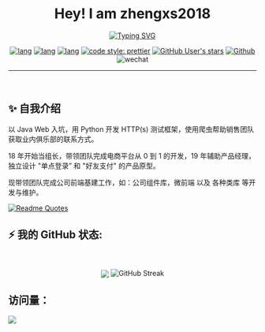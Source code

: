 <div align="center">

<h1>Hey! I am zhengxs2018</h1>

<a href="https://git.io/typing-svg"><img src="https://readme-typing-svg.demolab.com?font=Fira+Code&pause=1000&color=FF8C00&center=true&vCenter=true&random=false&width=440&lines=Front-end+engineer;Like+Python+and+JavaScript" alt="Typing SVG" /></a>
</div>

<div align="center">

[![lang](https://img.shields.io/badge/lang-python-4f90c6?style=flat-square)](https://www.typescriptlang.org/)
[![lang](https://img.shields.io/badge/lang-typescript-informational?style=flat-square)](https://www.typescriptlang.org/)
[![lang](https://img.shields.io/badge/framework-vue-42b883?style=flat-square)](https://vuejs.org/)
[![code style: prettier](https://img.shields.io/badge/code_style-prettier-ff69b4.svg?style=flat-square)](https://github.com/prettier/prettier)
[![GitHub User's stars](https://img.shields.io/github/stars/zhengxs2018?style=flat-square)](https://github.com/zhengxs2018)
[![Github](https://img.shields.io/github/followers/zhengxs2018?label=Followers&style=flat-square)](https://github.com/zhengxs2018)
![wechat](https://img.shields.io/badge/%E6%91%B8%E9%B1%BC-%E4%B8%93%E5%AE%B6-3b82f6?style=flat-square&logo=wechat)

</div>

---

<br>

## ✨ 自我介绍

以 Java Web 入坑，用 Python 开发 HTTP(s) 测试框架，使用爬虫帮助销售团队获取业内俱乐部的联系方式。

18 年开始当组长，带领团队完成电商平台从 0 到 1 的开发，19 年辅助产品经理，独立设计 "单点登录” 和 "好友支付" 的产品原型。

现带领团队完成公司前端基建工作，如：公司组件库，微前端 以及 各种类库 等开发与维护。

[![Readme Quotes](https://quotes-github-readme.vercel.app/api?type=horizontal&theme=dark&quote=是鲁迅不想上班，关我周树人什么事&author=周树人)](https://github.com/piyushsuthar/github-readme-quotes)

## ⚡️ 我的 GitHub 状态:

<br>

<p align="center">
  <img align="center"  src="https://github-readme-activity-graph.vercel.app/graph?username=zhengxs2018&bg_color=ffffff&color=000000&line=dbb485&point=ff8c00&area=true&hide_border=true" />
  
  <img src="https://streak-stats.demolab.com?user=zhengxs2018&locale=zh_Hans&langs_count=15&layout=compact&hide_border=true" alt="GitHub Streak" />
</p>

## 访问量： 
![](https://profile-counter.glitch.me/zhengxs2018/count.svg)

